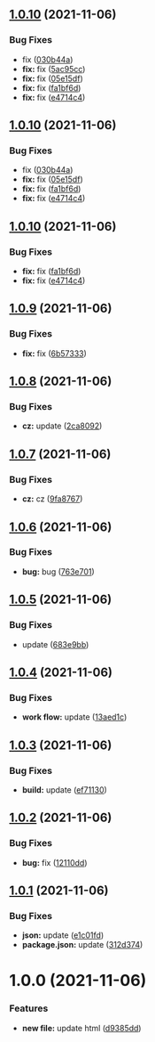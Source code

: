 ## [1.0.10](https://github.com/Duahau1/vndk-ui/compare/v1.0.9...v1.0.10) (2021-11-06)


### Bug Fixes

* fix ([030b44a](https://github.com/Duahau1/vndk-ui/commit/030b44a282dd1967ee68c8a8b17190eb575fabbe))
* **fix:** fix ([5ac95cc](https://github.com/Duahau1/vndk-ui/commit/5ac95cc9104180f2dceb78803d2c56b6802ef0a7))
* **fix:** fix ([05e15df](https://github.com/Duahau1/vndk-ui/commit/05e15df546b039a75aab59825e4655da28830697))
* **fix:** fix ([fa1bf6d](https://github.com/Duahau1/vndk-ui/commit/fa1bf6dac4f8b7f745ee794c3c0573cdd5b52a15))
* **fix:** fix ([e4714c4](https://github.com/Duahau1/vndk-ui/commit/e4714c495dcaa138e4c6e10b5eb80baa89c1f781))

## [1.0.10](https://github.com/Duahau1/vndk-ui/compare/v1.0.9...v1.0.10) (2021-11-06)


### Bug Fixes

* fix ([030b44a](https://github.com/Duahau1/vndk-ui/commit/030b44a282dd1967ee68c8a8b17190eb575fabbe))
* **fix:** fix ([05e15df](https://github.com/Duahau1/vndk-ui/commit/05e15df546b039a75aab59825e4655da28830697))
* **fix:** fix ([fa1bf6d](https://github.com/Duahau1/vndk-ui/commit/fa1bf6dac4f8b7f745ee794c3c0573cdd5b52a15))
* **fix:** fix ([e4714c4](https://github.com/Duahau1/vndk-ui/commit/e4714c495dcaa138e4c6e10b5eb80baa89c1f781))

## [1.0.10](https://github.com/Duahau1/vndk-ui/compare/v1.0.9...v1.0.10) (2021-11-06)


### Bug Fixes

* **fix:** fix ([fa1bf6d](https://github.com/Duahau1/vndk-ui/commit/fa1bf6dac4f8b7f745ee794c3c0573cdd5b52a15))
* **fix:** fix ([e4714c4](https://github.com/Duahau1/vndk-ui/commit/e4714c495dcaa138e4c6e10b5eb80baa89c1f781))

## [1.0.9](https://github.com/Duahau1/vndk-ui/compare/v1.0.8...v1.0.9) (2021-11-06)


### Bug Fixes

* **fix:** fix ([6b57333](https://github.com/Duahau1/vndk-ui/commit/6b57333d00317243a7ea7e3dadcd1566f4ca38ed))

## [1.0.8](https://github.com/Duahau1/vndk-ui/compare/v1.0.7...v1.0.8) (2021-11-06)


### Bug Fixes

* **cz:** update ([2ca8092](https://github.com/Duahau1/vndk-ui/commit/2ca8092126b88360f526b2901b848cc7c77df3e8))

## [1.0.7](https://github.com/Duahau1/vndk-ui/compare/v1.0.6...v1.0.7) (2021-11-06)


### Bug Fixes

* **cz:** cz ([9fa8767](https://github.com/Duahau1/vndk-ui/commit/9fa87673970da554ee994cc8ec135fbf18d2c167))

## [1.0.6](https://github.com/Duahau1/vndk-ui/compare/v1.0.5...v1.0.6) (2021-11-06)


### Bug Fixes

* **bug:** bug ([763e701](https://github.com/Duahau1/vndk-ui/commit/763e701167b89bfba8219fa0cebdd707aca9e139))

## [1.0.5](https://github.com/Duahau1/vndk-ui/compare/v1.0.4...v1.0.5) (2021-11-06)


### Bug Fixes

* update ([683e9bb](https://github.com/Duahau1/vndk-ui/commit/683e9bb3db33d67fb97c796689556209f56a9ffb))

## [1.0.4](https://github.com/Duahau1/vndk-ui/compare/v1.0.3...v1.0.4) (2021-11-06)


### Bug Fixes

* **work flow:** update ([13aed1c](https://github.com/Duahau1/vndk-ui/commit/13aed1cca8d99a5e857a18e39c81063b249d7275))

## [1.0.3](https://github.com/Duahau1/vndk-ui/compare/v1.0.2...v1.0.3) (2021-11-06)


### Bug Fixes

* **build:** update ([ef71130](https://github.com/Duahau1/vndk-ui/commit/ef71130b091eff0f74f8f6d58daf640cbc1d0e48))

## [1.0.2](https://github.com/Duahau1/vndk-ui/compare/v1.0.1...v1.0.2) (2021-11-06)


### Bug Fixes

* **bug:** fix ([12110dd](https://github.com/Duahau1/vndk-ui/commit/12110dddcc44daf346367d71ce6759fbd871ce97))

## [1.0.1](https://github.com/Duahau1/vndk-ui/compare/v1.0.0...v1.0.1) (2021-11-06)


### Bug Fixes

* **json:** update ([e1c01fd](https://github.com/Duahau1/vndk-ui/commit/e1c01fda073ac4744554ae4b31d3cf5501082f74))
* **package.json:** update ([312d374](https://github.com/Duahau1/vndk-ui/commit/312d3746cab20ed1f630fc3649609a642f6a63af))

# 1.0.0 (2021-11-06)


### Features

* **new file:** update html ([d9385dd](https://github.com/Duahau1/vndk-ui/commit/d9385ddac4caeffd5aeef3ec238da69dafb63157))
